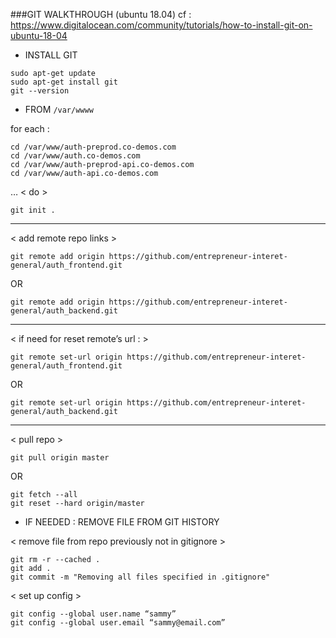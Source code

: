 ###GIT WALKTHROUGH (ubuntu 18.04)
cf : https://www.digitalocean.com/community/tutorials/how-to-install-git-on-ubuntu-18-04

- INSTALL GIT 
```
sudo apt-get update
sudo apt-get install git
git --version
```
- FROM `/var/wwww` 

for each : 
```
cd /var/www/auth-preprod.co-demos.com
cd /var/www/auth.co-demos.com
cd /var/www/auth-preprod-api.co-demos.com
cd /var/www/auth-api.co-demos.com
```
…
< do >
```
git init . 
```
----------------

< add remote repo links >
```
git remote add origin https://github.com/entrepreneur-interet-general/auth_frontend.git
```
OR 
```
git remote add origin https://github.com/entrepreneur-interet-general/auth_backend.git
```
-------------
< if need for reset remote’s url : >
```
git remote set-url origin https://github.com/entrepreneur-interet-general/auth_frontend.git
```
OR
```
git remote set-url origin https://github.com/entrepreneur-interet-general/auth_backend.git
```

------------

< pull repo >
```
git pull origin master
```
OR 
```
git fetch --all
git reset --hard origin/master
```

- IF NEEDED : REMOVE FILE FROM GIT HISTORY

< remove file from repo previously not in gitignore >
```
git rm -r --cached .
git add .
git commit -m "Removing all files specified in .gitignore"
```

< set up config >
```
git config --global user.name “sammy”
git config --global user.email “sammy@email.com”
```
